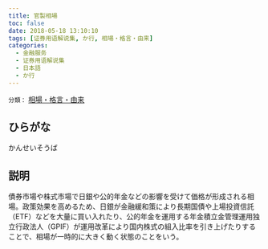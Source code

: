 ```yaml
---
title: 官製相場
toc: false
date: 2018-05-18 13:10:10
tags: [证券用语解说集, か行, 相場・格言・由来]
categories:
  - 金融服务
  - 证券用语解说集
  - 日本語
  - か行
---
```


`分類：` [相場・格言・由来](/tags/相場・格言・由来/)

## ひらがな

かんせいそうば

## 説明

債券市場や株式市場で日銀や公的年金などの影響を受けて価格が形成される相場。政策効果を高めるため、日銀が金融緩和策により長期国債や上場投資信託（ETF）などを大量に買い入れたり、公的年金を運用する年金積立金管理運用独立行政法人（GPIF）が運用改革により国内株式の組入比率を引き上げたりすることで、相場が一時的に大きく動く状態のことをいう。
